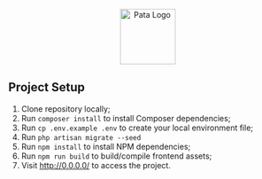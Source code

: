 <p align="center"><img src="https://pata.lv/wp-content/uploads/2020/10/favicon.svg" width="100" alt="Pata Logo"></p>

## Project Setup


1. Clone repository locally;
1. Run `composer install` to install Composer dependencies;
1. Run `cp .env.example .env` to create your local environment file;
1. Run `php artisan migrate --seed`
1. Run `npm install` to install NPM dependencies;
1. Run `npm run build` to build/compile frontend assets;
1. Visit http://0.0.0.0/ to access the project.

